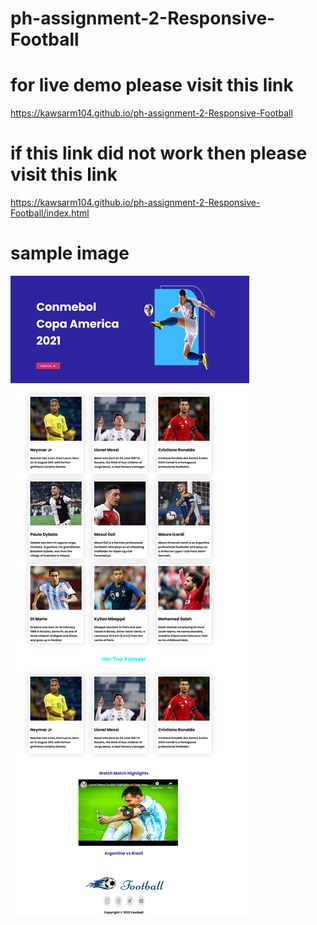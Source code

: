 # ph-assignment-2-Responsive-Football

# for live demo please visit this link

https://kawsarm104.github.io/ph-assignment-2-Responsive-Football

# if this link did not work then please visit this link

https://kawsarm104.github.io/ph-assignment-2-Responsive-Football/index.html

# sample image

![Alt Text](images/screenshot-kawsarm104.github.io-2021.07.14-21_42_15.png)
